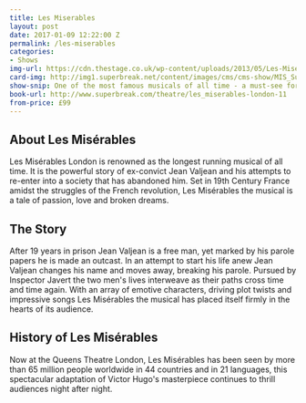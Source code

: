 ```yaml
---
title: Les Miserables
layout: post
date: 2017-01-09 12:22:00 Z
permalink: /les-miserables
categories:
- Shows
img-url: https://cdn.thestage.co.uk/wp-content/uploads/2013/05/Les-Miserables-Barbican-573.jpg
card-img: http://img1.superbreak.net/content/images/cms/cms-show/MIS_Superbreak_Branding_257x187.jpg
show-snip: One of the most famous musicals of all time - a must-see for everyone.
book-url: http://www.superbreak.com/theatre/les_miserables-london-11
from-price: £99
---
```


## About Les Misérables

Les Misérables London is renowned as the longest running musical of all time. It is the powerful story of ex-convict Jean Valjean and his attempts to re-enter into a society that has abandoned him. Set in 19th Century France amidst the struggles of the French revolution, Les Misérables the musical is a tale of passion, love and broken dreams.

## The Story

After 19 years in prison Jean Valjean is a free man, yet marked by his parole papers he is made an outcast. In an attempt to start his life anew Jean Valjean changes his name and moves away, breaking his parole. Pursued by Inspector Javert the two men's lives interweave as their paths cross time and time again. With an array of emotive characters, driving plot twists and impressive songs Les Misérables the musical has placed itself firmly in the hearts of its audience.

## History of Les Misérables

Now at the Queens Theatre London, Les Misérables has been seen by more than 65 million people worldwide in 44 countries and in 21 languages, this spectacular adaptation of Victor Hugo's masterpiece continues to thrill audiences night after night.

